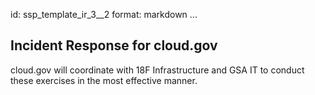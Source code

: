 id: ssp_template_ir_3__2
format: markdown
...
## Incident Response for cloud.gov

cloud.gov will coordinate with 18F Infrastructure and GSA IT to conduct these exercises in the most effective manner.
